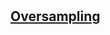 # 
## [Oversampling](https://github.com/houzhj/Machine_Learning/blob/main/ipynb/credit_card_fraud_EAD_oversampling.ipynb)
